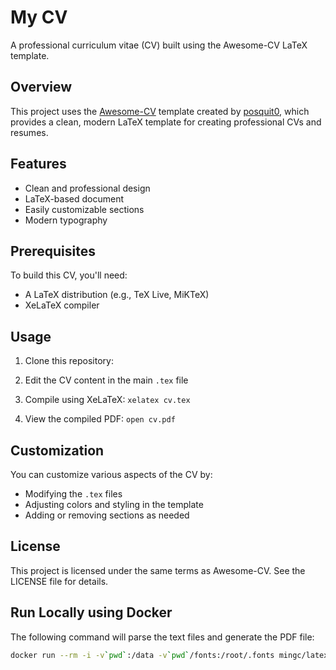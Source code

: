 # My CV

A professional curriculum vitae (CV) built using the Awesome-CV LaTeX template.

## Overview

This project uses the [Awesome-CV](https://github.com/posquit0/Awesome-CV) template created by [posquit0](https://github.com/posquit0), which provides a clean, modern LaTeX template for creating professional CVs and resumes.

## Features

- Clean and professional design
- LaTeX-based document
- Easily customizable sections
- Modern typography

## Prerequisites

To build this CV, you'll need:
- A LaTeX distribution (e.g., TeX Live, MiKTeX)
- XeLaTeX compiler

## Usage

1. Clone this repository:

2. Edit the CV content in the main `.tex` file

3. Compile using XeLaTeX: `xelatex cv.tex`

4. View the compiled PDF: `open cv.pdf`

## Customization

You can customize various aspects of the CV by:

- Modifying the `.tex` files
- Adjusting colors and styling in the template
- Adding or removing sections as needed

## License

This project is licensed under the same terms as Awesome-CV. See the LICENSE file for details.


## Run Locally using Docker

The following command will parse the text files and generate the PDF file:

```bash
docker run --rm -i -v`pwd`:/data -v`pwd`/fonts:/root/.fonts mingc/latex xelatex emaraschio.tex
```
